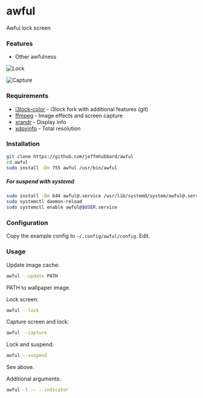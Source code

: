 # awful
Awful lock screen  
  
### Features
- Other awfulness

![Lock](https://i.imgur.com/t7Qwq7w.png)

![Capture](https://i.imgur.com/0LoVkLn.png)

### Requirements
- [i3lock-color](https://github.com/PandorasFox/i3lock-color) - i3lock fork with additional features (git)  
- [ffmpeg](https://www.ffmpeg.org/) - Image effects and screen capture  
- [xrandr](https://www.x.org/wiki/Projects/XRandR/) - Display info  
- [xdpyinfo](https://www.x.org/archive/X11R7.7/doc/man/man1/xdpyinfo.1.xhtml) - Total resolution  

### Installation
```sh
git clone https://github.com/jeffmhubbard/awful
cd awful
sudo install -Dm 755 awful /usr/bin/awful
```

##### For suspend with systemd
```sh
sudo install -Dm 644 awful@.service /usr/lib/systemd/system/awful@.service
sudo systemctl daemon-reload
sudo systemctl enable awful@$USER.service
```

### Configuration
Copy the example config to `~/.config/awful/config`. Edit.  

### Usage
Update image cache:  
```sh
awful --update PATH
```  
PATH to wallpaper image.  

Lock screen:  
```sh
awful --lock
```

Capture screen and lock:  
```sh
awful --capture
```

Lock and suspend:  
```sh
awful --suspend
```
See above.  

Additional arguments:  
```sh
awful -l -- --indicator
```


